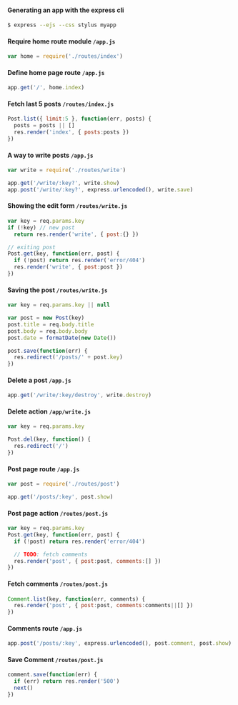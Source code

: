#### Generating an app with the express cli

```bash
$ express --ejs --css stylus myapp
```




#### Require home route module `/app.js`

```javascript
var home = require('./routes/index')
```

#### Define home page route `/app.js`

```javascript
app.get('/', home.index)
```






#### Fetch last 5 posts `/routes/index.js`

```javascript
Post.list({ limit:5 }, function(err, posts) {
  posts = posts || []
  res.render('index', { posts:posts })
})
```






#### A way to write posts `/app.js`

```javascript
var write = require('./routes/write')

app.get('/write/:key?', write.show)
app.post('/write/:key?', express.urlencoded(), write.save)
```

#### Showing the edit form `/routes/write.js`

```javascript
var key = req.params.key
if (!key) // new post
  return res.render('write', { post:{} })

// exiting post
Post.get(key, function(err, post) {
  if (!post) return res.render('error/404')
  res.render('write', { post:post })
})
```

#### Saving the post `/routes/write.js`

```javascript
var key = req.params.key || null

var post = new Post(key)
post.title = req.body.title
post.body = req.body.body
post.date = formatDate(new Date())

post.save(function(err) {
  res.redirect('/posts/' + post.key)
})
```

















#### Delete a post `/app.js`

```javascript
app.get('/write/:key/destroy', write.destroy)
```

#### Delete action `/app/write.js`

```javascript
var key = req.params.key

Post.del(key, function() {
  res.redirect('/')
})
```






#### Post page route `/app.js`

```javascript
var post = require('./routes/post')

app.get('/posts/:key', post.show)
```

#### Post page action `/routes/post.js`

```javascript
var key = req.params.key
Post.get(key, function(err, post) {
  if (!post) return res.render('error/404')

  // TODO: fetch comments
  res.render('post', { post:post, comments:[] })
})
```





#### Fetch comments `/routes/post.js`

```javascript
Comment.list(key, function(err, comments) {
  res.render('post', { post:post, comments:comments||[] })
})
```


#### Comments route `/app.js`

```javascript
app.post('/posts/:key', express.urlencoded(), post.comment, post.show)
```

#### Save Comment `/routes/post.js`

```javascript
comment.save(function(err) {
  if (err) return res.render('500')
  next()
})
```
